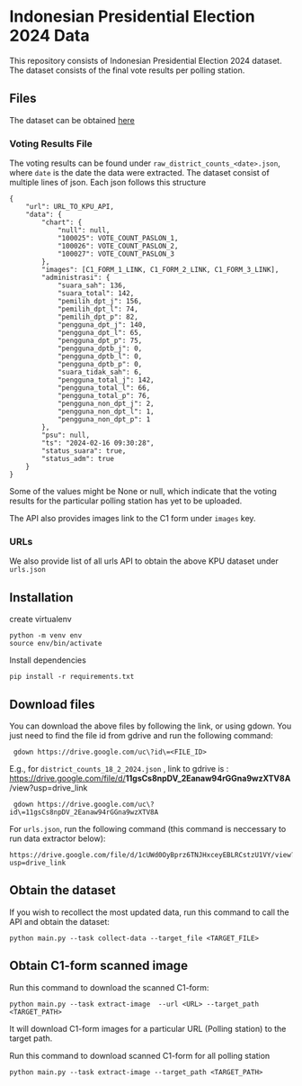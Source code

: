 # Indonesian Presidential Election 2024 Data

This repository consists of Indonesian Presidential Election 2024 dataset. The dataset consists of the final vote results per polling station.

## Files

The dataset can be obtained [here](https://drive.google.com/drive/folders/1rf9uyAhKSJSwMmq4nWY4M3xI0rdDWEAP?usp=sharing)

### Voting Results File
The voting results can be found under `raw_district_counts_<date>.json`, where `date` is the date the data were extracted.
The dataset consist of multiple lines of json. Each json follows this structure
```
{
	"url": URL_TO_KPU_API, 
	"data": {
		"chart": {
			"null": null,
			"100025": VOTE_COUNT_PASLON_1,
			"100026": VOTE_COUNT_PASLON_2,
			"100027": VOTE_COUNT_PASLON_3
		}, 
		"images": [C1_FORM_1_LINK, C1_FORM_2_LINK, C1_FORM_3_LINK], 
		"administrasi": {
			"suara_sah": 136,
			"suara_total": 142,
			"pemilih_dpt_j": 156,
			"pemilih_dpt_l": 74,
			"pemilih_dpt_p": 82,
			"pengguna_dpt_j": 140,
			"pengguna_dpt_l": 65,
			"pengguna_dpt_p": 75,
			"pengguna_dptb_j": 0,
			"pengguna_dptb_l": 0,
			"pengguna_dptb_p": 0,
			"suara_tidak_sah": 6,
			"pengguna_total_j": 142,
			"pengguna_total_l": 66,
			"pengguna_total_p": 76,
			"pengguna_non_dpt_j": 2, 
			"pengguna_non_dpt_l": 1, 
			"pengguna_non_dpt_p": 1
		}, 
		"psu": null, 
		"ts": "2024-02-16 09:30:28", 
		"status_suara": true, 
		"status_adm": true
	}
}
```
Some of the values might be None or null, which indicate that the voting results for the particular polling station has yet to be uploaded.

The API also provides images link to the C1 form under `images` key.

### URLs
We also provide list of all urls API to obtain the above KPU dataset under `urls.json`

## Installation
create virtualenv
```
python -m venv env
source env/bin/activate
```
Install dependencies
```
pip install -r requirements.txt
```

## Download files
You can download the above files by following the link, or using gdown.
You just need to find the file id from gdrive and run the following command:
```
 gdown https://drive.google.com/uc\?id\=<FILE_ID>
```
E.g., for `district_counts_18_2_2024.json` , link to gdrive is : https://drive.google.com/file/d/<b>11gsCs8npDV_2Eanaw94rGGna9wzXTV8A</b>/view?usp=drive_link
```
 gdown https://drive.google.com/uc\?id\=11gsCs8npDV_2Eanaw94rGGna9wzXTV8A
```
For `urls.json`, run the following command (this command is neccessary to run data extractor below):
```
https://drive.google.com/file/d/1cUWd0OyBprz6TNJHxceyEBLRCstzU1VY/view?usp=drive_link
```

## Obtain the dataset
If you wish to recollect the most updated data, run this command to call the API and obtain the dataset:
```
python main.py --task collect-data --target_file <TARGET_FILE>
```


## Obtain C1-form scanned image

Run this command to download the scanned C1-form:
```
python main.py --task extract-image  --url <URL> --target_path <TARGET_PATH> 
```
It will download C1-form images for a particular URL (Polling station) to the target path.

Run this command to download scanned C1-form for all polling station

```
python main.py --task extract-image --target_path <TARGET_PATH> 
```
